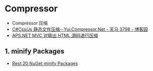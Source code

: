 # Compressor

- Compressor 压缩
- [C#Css/Js 静态文件压缩--Yui.Compressor.Net - 天马 3798 - 博客园](https://www.cnblogs.com/tianma3798/p/5466870.html)
- [APS.NET MVC 对输出 HTML 源码进行压缩](https://blog.csdn.net/a497785609/article/details/78354791)

## 1. minify Packages

- [Best 20 NuGet minify Packages](https://nugetmusthaves.com/Tag/minify)
